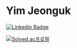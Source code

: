 # Yim Jeonguk


[![Linkedin Badge](https://img.shields.io/badge/-LinkedIn-blue?style=flat-square&logo=Linkedin&logoColor=white&link=https://www.linkedin.com/in/seong-yun-byeon-8183a8113/)](https://www.linkedin.com/in/jeonguk-yim//)



[![Solved.ac프로필](http://mazassumnida.wtf/api/v2/generate_badge?boj=yju0808)](https://solved.ac/yju0808)
